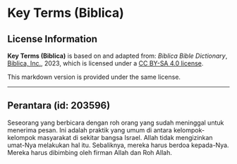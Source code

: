 # Key Terms (Biblica)

## License Information

**Key Terms (Biblica)** is based on and adapted from: _Biblica Bible Dictionary_, [Biblica, Inc.](https://www.biblica.com/), 2023, which is licensed under a [CC BY-SA 4.0 license](https://creativecommons.org/licenses/by-sa/4.0/legalcode.en).

This markdown version is provided under the same license.



--------------------------------

## Perantara (id: 203596)

Seseorang yang berbicara dengan roh orang yang sudah meninggal untuk menerima pesan. Ini adalah praktik yang umum di antara kelompok\-kelompok masyarakat di sekitar bangsa Israel. Allah tidak mengizinkan umat\-Nya melakukan hal itu. Sebaliknya, mereka harus berdoa kepada\-Nya. Mereka harus dibimbing oleh firman Allah dan Roh Allah.


